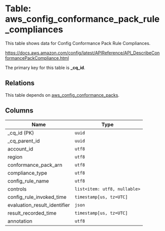 # Table: aws_config_conformance_pack_rule_compliances

This table shows data for Config Conformance Pack Rule Compliances.

https://docs.aws.amazon.com/config/latest/APIReference/API_DescribeConformancePackCompliance.html

The primary key for this table is **_cq_id**.

## Relations

This table depends on [aws_config_conformance_packs](aws_config_conformance_packs.md).

## Columns

| Name          | Type          |
| ------------- | ------------- |
|_cq_id (PK)|`uuid`|
|_cq_parent_id|`uuid`|
|account_id|`utf8`|
|region|`utf8`|
|conformance_pack_arn|`utf8`|
|compliance_type|`utf8`|
|config_rule_name|`utf8`|
|controls|`list<item: utf8, nullable>`|
|config_rule_invoked_time|`timestamp[us, tz=UTC]`|
|evaluation_result_identifier|`json`|
|result_recorded_time|`timestamp[us, tz=UTC]`|
|annotation|`utf8`|